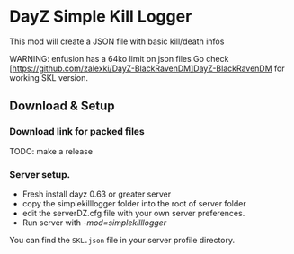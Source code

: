 # DayZ Simple Kill Logger
This mod will create a JSON file with basic kill/death infos

WARNING: enfusion has a 64ko limit on json files
Go check [https://github.com/zalexki/DayZ-BlackRavenDM]DayZ-BlackRavenDM for working SKL version. 

## Download & Setup
### Download link for packed files
TODO: make a release

### Server setup.
- Fresh install dayz 0.63 or greater server
- copy the simplekilllogger folder into the root of server folder
- edit the serverDZ.cfg file with your own server preferences.
- Run server with *-mod=simplekilllogger*

You can find the `SKL.json` file in your server profile directory.
